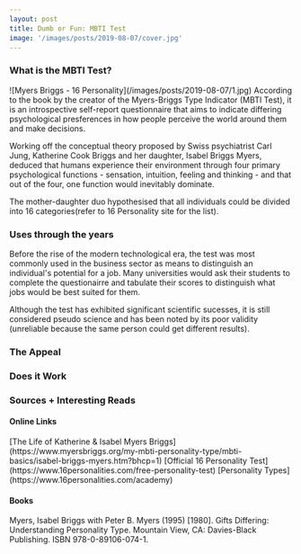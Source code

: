 ```yaml
---
layout: post
title: Dumb or Fun: MBTI Test
image: '/images/posts/2019-08-07/cover.jpg'
---
```


<h3>What is the MBTI Test?</h3>
![Myers Briggs - 16 Personality](/images/posts/2019-08-07/1.jpg)
According to the book by the creator of the Myers-Briggs Type Indicator (MBTI Test), it is an introspective self-report questionnaire that aims to indicate differing psychological presferences in how people perceive the world around them and make decisions.

Working off the conceptual theory proposed by Swiss psychiatrist Carl Jung, Katherine Cook Briggs and her daughter, Isabel Briggs Myers, deduced that humans experience their environment through four primary psychological functions - sensation, intuition, feeling and thinking - and that out of the four, one function would inevitably dominate.

The mother-daughter duo hypothesised that all individuals could be divided into 16 categories(refer to 16 Personality site for the list).  

<h3>Uses through the years</h3>
Before the rise of the modern technological era, the test was most commonly used in the business sector as means to distinguish an individual's potential for a job. Many universities would ask their students to complete the questionairre and tabulate their scores to distinguish what jobs would be best suited for them.

Although the test has exhibited significant scientific sucesses, it is still considered pseudo science and has been noted by its poor validity (unreliable because the same person could get different results).

<h3>The Appeal</h3>

<h3>Does it Work</h3>

<h3>Sources + Interesting Reads</h3>
<h4>Online Links</h4>
[The Life of Katherine & Isabel Myers Briggs](https://www.myersbriggs.org/my-mbti-personality-type/mbti-basics/isabel-briggs-myers.htm?bhcp=1)
[Official 16 Personality Test](https://www.16personalities.com/free-personality-test)
[Personality Types](https://www.16personalities.com/academy)

<h4>Books</h4>
Myers, Isabel Briggs with Peter B. Myers (1995) [1980]. Gifts Differing: Understanding Personality Type. Mountain View, CA: Davies-Black Publishing. ISBN 978-0-89106-074-1.
